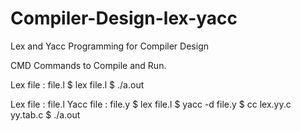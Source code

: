 # Compiler-Design-lex-yacc
Lex and Yacc Programming for Compiler Design

CMD Commands to Compile and Run. 

Lex file : file.l
$ lex file.l
$ ./a.out

Lex file : file.l 
Yacc file : file.y
$ lex file.l
$ yacc -d file.y
$ cc lex.yy.c yy.tab.c 
$ ./a.out

